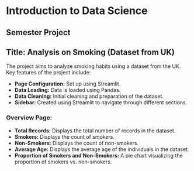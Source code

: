 # Introduction to Data Science  
## Semester Project  
## Title: Analysis on Smoking (Dataset from UK)

The project aims to analyze smoking habits using a dataset from the UK. Key features of the project include:

- **Page Configuration:** Set up using Streamlit.
- **Data Loading:** Data is loaded using Pandas.
- **Data Cleaning:** Initial cleaning and preparation of the dataset.
- **Sidebar:** Created using Streamlit to navigate through different sections.
  
### Overview Page:
- **Total Records:** Displays the total number of records in the dataset.
- **Smokers:** Displays the count of smokers.
- **Non-Smokers:** Displays the count of non-smokers.
- **Average Age:** Displays the average age of the individuals in the dataset.
- **Proportion of Smokers and Non-Smokers:** A pie chart visualizing the proportion of smokers vs. non-smokers.
